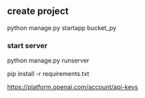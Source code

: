## create project
python manage.py startapp bucket_py

### start server
python manage.py runserver

pip install -r requirements.txt

https://platform.openai.com/account/api-keys